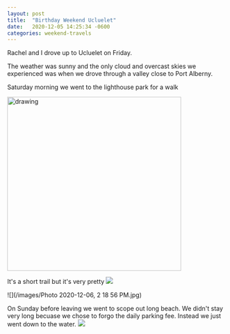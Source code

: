 ```yaml
---
layout: post
title:  "Birthday Weekend Ucluelet"
date:   2020-12-05 14:25:34 -0600
categories: weekend-travels
---
```


Rachel and I drove up to Ucluelet on Friday.  

The weather was sunny and the only cloud and overcast skies we experienced was when we drove through a valley close to Port Alberny.


Saturday morning we went to the lighthouse park for a walk

<img src="https://vancouverislandview.com/wp-content/uploads/2020/08/Ucluelet-lighthouse.jpg" alt="drawing" width="400"/>

It's a short trail but it's very pretty
<img src="https://www.wildpacifictrail.com/2017-images/LHL-map.gif">


![](/images/Photo 2020-12-06, 2 18 56 PM.jpg)




On Sunday before leaving we went to scope out long beach.  We didn't stay very long becuase we chose to forgo the daily parking fee.
Instead we just went down to the water.
![](/images/IMG_2931.jpg)

